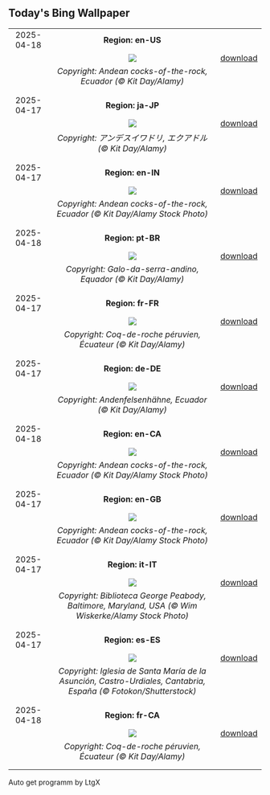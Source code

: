 ## Today's Bing Wallpaper
|      |      |      |
| :----: | :----: | :----: |
|2025-04-18|**Region: en-US**||
||![](https://www.bing.com/th?id=OHR.EcuadorBird_EN-US1037921621_UHD.jpg&pid=hp&w=1152&h=648&rs=1&c=4)| [download](https://www.bing.com/th?id=OHR.EcuadorBird_EN-US1037921621_UHD.jpg)|
||*Copyright: Andean cocks-of-the-rock, Ecuador (© Kit Day/Alamy)*
||
|||
|2025-04-17|**Region: ja-JP**||
||![](https://www.bing.com/th?id=OHR.EcuadorBird_JA-JP5274741674_UHD.jpg&pid=hp&w=1152&h=648&rs=1&c=4)| [download](https://www.bing.com/th?id=OHR.EcuadorBird_JA-JP5274741674_UHD.jpg)|
||*Copyright: アンデスイワドリ, エクアドル (© Kit Day/Alamy)*
||
|||
|2025-04-17|**Region: en-IN**||
||![](https://www.bing.com/th?id=OHR.EcuadorBird_EN-IN6854243689_UHD.jpg&pid=hp&w=1152&h=648&rs=1&c=4)| [download](https://www.bing.com/th?id=OHR.EcuadorBird_EN-IN6854243689_UHD.jpg)|
||*Copyright: Andean cocks-of-the-rock, Ecuador (© Kit Day/Alamy Stock Photo)*
||
|||
|2025-04-18|**Region: pt-BR**||
||![](https://www.bing.com/th?id=OHR.EcuadorBird_PT-BR5045243813_UHD.jpg&pid=hp&w=1152&h=648&rs=1&c=4)| [download](https://www.bing.com/th?id=OHR.EcuadorBird_PT-BR5045243813_UHD.jpg)|
||*Copyright: Galo-da-serra-andino, Equador (© Kit Day/Alamy)*
||
|||
|2025-04-17|**Region: fr-FR**||
||![](https://www.bing.com/th?id=OHR.EcuadorBird_FR-FR4091583945_UHD.jpg&pid=hp&w=1152&h=648&rs=1&c=4)| [download](https://www.bing.com/th?id=OHR.EcuadorBird_FR-FR4091583945_UHD.jpg)|
||*Copyright: Coq-de-roche péruvien, Écuateur (© Kit Day/Alamy)*
||
|||
|2025-04-17|**Region: de-DE**||
||![](https://www.bing.com/th?id=OHR.EcuadorBird_DE-DE1431082236_UHD.jpg&pid=hp&w=1152&h=648&rs=1&c=4)| [download](https://www.bing.com/th?id=OHR.EcuadorBird_DE-DE1431082236_UHD.jpg)|
||*Copyright: Andenfelsenhähne, Ecuador (© Kit Day/Alamy)*
||
|||
|2025-04-18|**Region: en-CA**||
||![](https://www.bing.com/th?id=OHR.EcuadorBird_EN-CA0828953911_UHD.jpg&pid=hp&w=1152&h=648&rs=1&c=4)| [download](https://www.bing.com/th?id=OHR.EcuadorBird_EN-CA0828953911_UHD.jpg)|
||*Copyright: Andean cocks-of-the-rock, Ecuador (© Kit Day/Alamy Stock Photo)*
||
|||
|2025-04-17|**Region: en-GB**||
||![](https://www.bing.com/th?id=OHR.EcuadorBird_EN-GB6287056261_UHD.jpg&pid=hp&w=1152&h=648&rs=1&c=4)| [download](https://www.bing.com/th?id=OHR.EcuadorBird_EN-GB6287056261_UHD.jpg)|
||*Copyright: Andean cocks-of-the-rock, Ecuador (© Kit Day/Alamy Stock Photo)*
||
|||
|2025-04-17|**Region: it-IT**||
||![](https://www.bing.com/th?id=OHR.PeabodyBaltimore_IT-IT8224367841_UHD.jpg&pid=hp&w=1152&h=648&rs=1&c=4)| [download](https://www.bing.com/th?id=OHR.PeabodyBaltimore_IT-IT8224367841_UHD.jpg)|
||*Copyright: Biblioteca George Peabody, Baltimore, Maryland, USA (© Wim Wiskerke/Alamy Stock Photo)*
||
|||
|2025-04-17|**Region: es-ES**||
||![](https://www.bing.com/th?id=OHR.CastroUrdiales_ES-ES0758582290_UHD.jpg&pid=hp&w=1152&h=648&rs=1&c=4)| [download](https://www.bing.com/th?id=OHR.CastroUrdiales_ES-ES0758582290_UHD.jpg)|
||*Copyright: Iglesia de Santa María de la Asunción, Castro-Urdiales, Cantabria, España (© Fotokon/Shutterstock)*
||
|||
|2025-04-18|**Region: fr-CA**||
||![](https://www.bing.com/th?id=OHR.EcuadorBird_FR-CA4387782439_UHD.jpg&pid=hp&w=1152&h=648&rs=1&c=4)| [download](https://www.bing.com/th?id=OHR.EcuadorBird_FR-CA4387782439_UHD.jpg)|
||*Copyright: Coq-de-roche péruvien, Écuateur (© Kit Day/Alamy)*
||
|||

Auto get programm by LtgX

